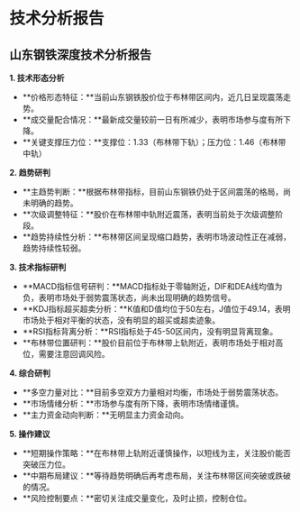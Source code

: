 # 技术分析报告

## 山东钢铁深度技术分析报告

**1. 技术形态分析**

* **价格形态特征：**当前山东钢铁股价位于布林带区间内，近几日呈现震荡走势。
* **成交量配合情况：**最新成交量较前一日有所减少，表明市场参与度有所下降。
* **关键支撑压力位：**支撑位：1.33（布林带下轨）；压力位：1.46（布林带中轨）

**2. 趋势研判**

* **主趋势判断：**根据布林带指标，目前山东钢铁仍处于区间震荡的格局，尚未明确的趋势。
* **次级调整特征：**股价在布林带中轨附近震荡，表明当前处于次级调整阶段。
* **趋势持续性分析：**布林带区间呈现缩口趋势，表明市场波动性正在减弱，趋势持续性较弱。

**3. 技术指标研判**

* **MACD指标信号研判：**MACD指标处于零轴附近，DIF和DEA线均值为负，表明市场处于弱势震荡状态，尚未出现明确的趋势信号。
* **KDJ指标超买超卖分析：**K值和D值均位于50左右，J值位于49.14，表明市场处于相对平衡的状态，没有明显的超买或超卖迹象。
* **RSI指标背离分析：**RSI指标处于45-50区间内，没有明显背离现象。
* **布林带位置研判：**股价目前位于布林带上轨附近，表明市场处于相对高位，需要注意回调风险。

**4. 综合研判**

* **多空力量对比：**目前多空双方力量相对均衡，市场处于弱势震荡状态。
* **市场情绪分析：**市场参与度有所下降，表明市场情绪谨慎。
* **主力资金动向判断：**无明显主力资金动向。

**5. 操作建议**

* **短期操作策略：**在布林带上轨附近谨慎操作，以短线为主，关注股价能否突破压力位。
* **中期布局建议：**等待趋势明确后再考虑布局，关注布林带区间突破或跌破的情况。
* **风险控制要点：**密切关注成交量变化，及时止损，控制仓位。